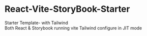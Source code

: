 # React-Vite-StoryBook-Starter
Starter Template- with Tailwind  
Both React & Storybook running vite
Tailwind configure in JIT mode
